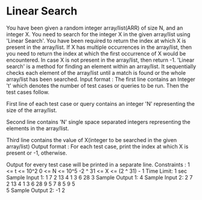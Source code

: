 # Linear Search

You have been given a random integer array/list(ARR) of size N, and an integer X. You need to search for the integer X in the given array/list using 'Linear Search'.
 You have been required to return the index at which X is present in the array/list. If X has multiple occurrences in the array/list, then you need to return the index at which the first occurrence of X would be encountered. In case X is not present in the array/list, then return -1.
'Linear search' is a method for finding an element within an array/list. It sequentially checks each element of the array/list until a match is found or the whole array/list has been searched.
Input format :
The first line contains an Integer 't' which denotes the number of test cases or queries to be run. Then the test cases follow.

First line of each test case or query contains an integer 'N' representing the size of the array/list.

Second line contains 'N' single space separated integers representing the elements in the array/list.

Third line contains the value of X(integer to be searched in the given array/list)
Output format :
For each test case, print the index at which X is present or -1, otherwise.

Output for every test case will be printed in a separate line.
Constraints :
1 <= t <= 10^2
0 <= N <= 10^5
-2 ^ 31 <= X <= (2 ^ 31) - 1
Time Limit: 1 sec
Sample Input 1:
1
7
2 13 4 1 3 6 28
3
Sample Output 1:
4
Sample Input 2:
2
7
2 13 4 1 3 6 28
9
5
7 8 5 9 5      
5
Sample Output 2:
-1
2